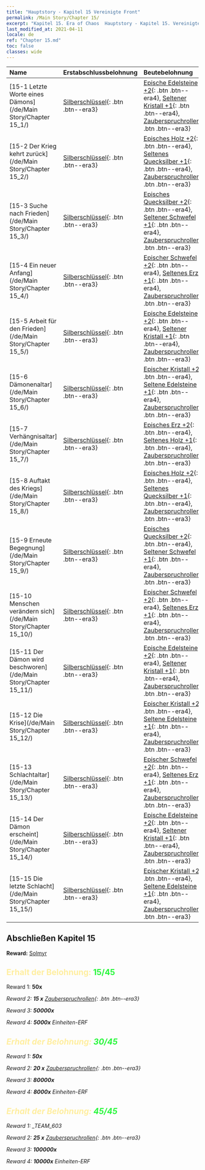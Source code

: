 ```yaml
---
title: "Hauptstory - Kapitel 15 Vereinigte Front"
permalink: /Main Story/Chapter 15/
excerpt: "Kapitel 15. Era of Chaos  Hauptstory - Kapitel 15. Vereinigte Front"
last_modified_at: 2021-04-11
locale: de
ref: "Chapter 15.md"
toc: false
classes: wide
---
```


  | Name |  Erstabschlussbelohnung | Beutebelohnung |
  |:------------|:------------|:------------| 
  | [15-1 Letzte Worte eines Dämons](/de/Main Story/Chapter 15_1/) | [Silberschlüssel](/de/Items/con_693/){: .btn .btn--era3} | [Epische Edelsteine +2](/de/Items/mat_51/){: .btn .btn--era4}, [Seltener Kristall +1](/de/Items/mat_45/){: .btn .btn--era4}, [Zauberspruchrollen](/de/Items/con_694/){: .btn .btn--era3} |
  | [15-2 Der Krieg kehrt zurück](/de/Main Story/Chapter 15_2/) | [Silberschlüssel](/de/Items/con_693/){: .btn .btn--era3} | [Episches Holz +2](/de/Items/mat_48/){: .btn .btn--era4}, [Seltenes Quecksilber +1](/de/Items/mat_42/){: .btn .btn--era4}, [Zauberspruchrollen](/de/Items/con_694/){: .btn .btn--era3} |
  | [15-3 Suche nach Frieden](/de/Main Story/Chapter 15_3/) | [Silberschlüssel](/de/Items/con_693/){: .btn .btn--era3} | [Episches Quecksilber +2](/de/Items/mat_49/){: .btn .btn--era4}, [Seltener Schwefel +1](/de/Items/mat_43/){: .btn .btn--era4}, [Zauberspruchrollen](/de/Items/con_694/){: .btn .btn--era3} |
  | [15-4 Ein neuer Anfang](/de/Main Story/Chapter 15_4/) | [Silberschlüssel](/de/Items/con_693/){: .btn .btn--era3} | [Epischer Schwefel +2](/de/Items/mat_50/){: .btn .btn--era4}, [Seltenes Erz +1](/de/Items/mat_40/){: .btn .btn--era4}, [Zauberspruchrollen](/de/Items/con_694/){: .btn .btn--era3} |
  | [15-5 Arbeit für den Frieden](/de/Main Story/Chapter 15_5/) | [Silberschlüssel](/de/Items/con_693/){: .btn .btn--era3} | [Epische Edelsteine +2](/de/Items/mat_51/){: .btn .btn--era4}, [Seltener Kristall +1](/de/Items/mat_45/){: .btn .btn--era4}, [Zauberspruchrollen](/de/Items/con_694/){: .btn .btn--era3} |
  | [15-6 Dämonenaltar](/de/Main Story/Chapter 15_6/) | [Silberschlüssel](/de/Items/con_693/){: .btn .btn--era3} | [Epischer Kristall +2](/de/Items/mat_52/){: .btn .btn--era4}, [Seltene Edelsteine +1](/de/Items/mat_44/){: .btn .btn--era4}, [Zauberspruchrollen](/de/Items/con_694/){: .btn .btn--era3} |
  | [15-7 Verhängnisaltar](/de/Main Story/Chapter 15_7/) | [Silberschlüssel](/de/Items/con_693/){: .btn .btn--era3} | [Episches Erz +2](/de/Items/mat_47/){: .btn .btn--era4}, [Seltenes Holz +1](/de/Items/mat_41/){: .btn .btn--era4}, [Zauberspruchrollen](/de/Items/con_694/){: .btn .btn--era3} |
  | [15-8 Auftakt des Kriegs](/de/Main Story/Chapter 15_8/) | [Silberschlüssel](/de/Items/con_693/){: .btn .btn--era3} | [Episches Holz +2](/de/Items/mat_48/){: .btn .btn--era4}, [Seltenes Quecksilber +1](/de/Items/mat_42/){: .btn .btn--era4}, [Zauberspruchrollen](/de/Items/con_694/){: .btn .btn--era3} |
  | [15-9 Erneute Begegnung](/de/Main Story/Chapter 15_9/) | [Silberschlüssel](/de/Items/con_693/){: .btn .btn--era3} | [Episches Quecksilber +2](/de/Items/mat_49/){: .btn .btn--era4}, [Seltener Schwefel +1](/de/Items/mat_43/){: .btn .btn--era4}, [Zauberspruchrollen](/de/Items/con_694/){: .btn .btn--era3} |
  | [15-10 Menschen verändern sich](/de/Main Story/Chapter 15_10/) | [Silberschlüssel](/de/Items/con_693/){: .btn .btn--era3} | [Epischer Schwefel +2](/de/Items/mat_50/){: .btn .btn--era4}, [Seltenes Erz +1](/de/Items/mat_40/){: .btn .btn--era4}, [Zauberspruchrollen](/de/Items/con_694/){: .btn .btn--era3} |
  | [15-11 Der Dämon wird beschworen](/de/Main Story/Chapter 15_11/) | [Silberschlüssel](/de/Items/con_693/){: .btn .btn--era3} | [Epische Edelsteine +2](/de/Items/mat_51/){: .btn .btn--era4}, [Seltener Kristall +1](/de/Items/mat_45/){: .btn .btn--era4}, [Zauberspruchrollen](/de/Items/con_694/){: .btn .btn--era3} |
  | [15-12 Die Krise](/de/Main Story/Chapter 15_12/) | [Silberschlüssel](/de/Items/con_693/){: .btn .btn--era3} | [Epischer Kristall +2](/de/Items/mat_52/){: .btn .btn--era4}, [Seltene Edelsteine +1](/de/Items/mat_44/){: .btn .btn--era4}, [Zauberspruchrollen](/de/Items/con_694/){: .btn .btn--era3} |
  | [15-13 Schlachtaltar](/de/Main Story/Chapter 15_13/) | [Silberschlüssel](/de/Items/con_693/){: .btn .btn--era3} | [Epischer Schwefel +2](/de/Items/mat_50/){: .btn .btn--era4}, [Seltenes Erz +1](/de/Items/mat_40/){: .btn .btn--era4}, [Zauberspruchrollen](/de/Items/con_694/){: .btn .btn--era3} |
  | [15-14 Der Dämon erscheint](/de/Main Story/Chapter 15_14/) | [Silberschlüssel](/de/Items/con_693/){: .btn .btn--era3} | [Epische Edelsteine +2](/de/Items/mat_51/){: .btn .btn--era4}, [Seltener Kristall +1](/de/Items/mat_45/){: .btn .btn--era4}, [Zauberspruchrollen](/de/Items/con_694/){: .btn .btn--era3} |
  | [15-15 Die letzte Schlacht](/de/Main Story/Chapter 15_15/) | [Silberschlüssel](/de/Items/con_693/){: .btn .btn--era3} | [Epischer Kristall +2](/de/Items/mat_52/){: .btn .btn--era4}, [Seltene Edelsteine +1](/de/Items/mat_44/){: .btn .btn--era4}, [Zauberspruchrollen](/de/Items/con_694/){: .btn .btn--era3} |


## Abschließen Kapitel 15

 **Reward:** [Solmyr](/de/heroes/Solmyr/)



## <span style="color: #ffeea0">Erhalt der Belohnung: </span><span style="color: #27f73a">15/45</span>

 Reward 1:  **50x** <i class="fas fa-gem"/>

 Reward 2: **15 x** [Zauberspruchrollen](/de/Items/con_694/){: .btn .btn--era3}

 Reward 3:  **50000x** <i class="fas fa-coins"/>

 Reward 4:  **5000x** Einheiten-ERF



## <span style="color: #ffeea0">Erhalt der Belohnung: </span><span style="color: #27f73a">30/45</span>

 Reward 1:  **50x** <i class="fas fa-gem"/>

 Reward 2: **20 x** [Zauberspruchrollen](/de/Items/con_694/){: .btn .btn--era3}

 Reward 3:  **80000x** <i class="fas fa-coins"/>

 Reward 4:  **8000x** Einheiten-ERF



## <span style="color: #ffeea0">Erhalt der Belohnung: </span><span style="color: #27f73a">45/45</span>

 Reward 1: _TEAM_603

 Reward 2: **25 x** [Zauberspruchrollen](/de/Items/con_694/){: .btn .btn--era3}

 Reward 3:  **100000x** <i class="fas fa-coins"/>

 Reward 4:  **10000x** Einheiten-ERF

